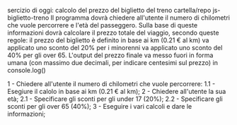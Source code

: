 <!-- CONSEGNA ESERCIZIO -->
sercizio di oggi: calcolo del prezzo del biglietto del treno
cartella/repo js-biglietto-treno
Il programma dovrà chiedere all'utente il numero di chilometri che vuole percorrere e l'età del passeggero.
Sulla base di queste informazioni dovrà calcolare il prezzo totale del viaggio, secondo queste regole:
il prezzo del biglietto è definito in base ai km (0.21 € al km)
va applicato uno sconto del 20% per i minorenni
va applicato uno sconto del 40% per gli over 65.
L'output del prezzo finale va messo fuori in forma umana (con massimo due decimali, per indicare centesimi sul prezzo) in console.log()

<!-- PROBLEMI E SOTTO PROBLEMI -->

1 - Chiedere all'utente il numero di chilometri che vuole percorrere:
1.1 - Esegiure il calolo in base ai km (0.21 € al km);
2 - Chiedere all'utente la sua età;
2.1 - Specificare gli sconti per gli under 17 (20%);
2.2 - Specificare gli sconti per gli over 65 (40%);
3 - Eseguire i vari calcoli e dare le informazioni;
